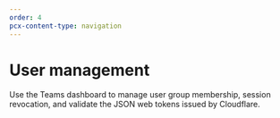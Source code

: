 ```yaml
---
order: 4
pcx-content-type: navigation
---
```


# User management

Use the Teams dashboard to manage user group membership, session revocation, and validate the JSON web tokens issued by Cloudflare.

<DirectoryListing path="/identity/users" />

